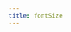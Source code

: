 ```yaml
---
title: fontSize
---
```

<!-- Generated by documentation.js. Update this documentation by updating the source code. -->
